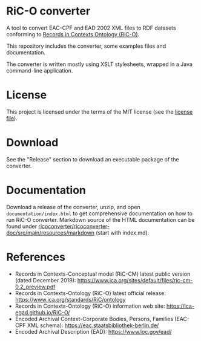 # RiC-O converter

A tool to convert EAC-CPF and EAD 2002 XML files to RDF datasets conforming to [Records in Contexts Ontology (RiC-O)](https://www.ica.org/standards/RiC/ontology).

This repository includes the converter, some examples files and documentation.

The converter is written mostly using XSLT stylesheets, wrapped in a Java command-line application.


# License

This project is licensed under the terms of the MIT license (see the [license file](LICENSE.md)).


# Download

See the "Release" section to download an executable package of the converter.


# Documentation

Download a release of the converter, unzip, and open `documentation/index.html` to get comprehensive documentation on how to run RiC-O converter.
Markdown source of the HTML documentation can be found under [ricoconverter/ricoconverter-doc/src/main/resources/markdown](ricoconverter/ricoconverter-doc/src/main/resources/markdown) (start with index.md).


# References

- Records in Contexts-Conceptual model (RiC-CM) latest public version (dated December 2019): https://www.ica.org/sites/default/files/ric-cm-0.2_preview.pdf
- Records in Contexts-Ontology (RiC-O) latest official release: https://www.ica.org/standards/RiC/ontology
- Records in Contexts-Ontology (RiC-O) information web site: https://ica-egad.github.io/RiC-O/
- Encoded Archival Context-Corporate Bodies, Persons, Families  (EAC-CPF XML schema): https://eac.staatsbibliothek-berlin.de/
- Encoded Archival Description (EAD): https://www.loc.gov/ead/
